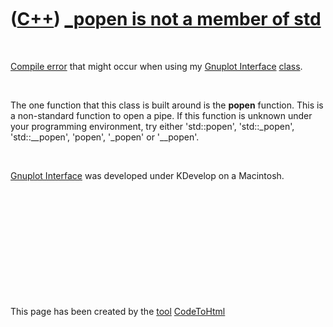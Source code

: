 



 

 

 

 

 

([C++](Cpp.md)) [\_popen is not a member of std](CppCompileError_popenIsNotAmemberOfStd.md)
=============================================================================================

 

[Compile error](CppCompileError.md) that might occur when using my
[Gnuplot Interface](CppGnuplotInterface.md) [class](CppClass.md).

 

The one function that this class is built around is the **popen**
function. This is a non-standard function to open a pipe. If this
function is unknown under your programming environment, try either
'std::popen', 'std::\_popen', 'std::\_\_popen', 'popen', '\_popen' or
'\_\_popen'.

 

[Gnuplot Interface](CppGnuplotInterface.md) was developed under
KDevelop on a Macintosh.

 

 

 

 

 





 




This page has been created by the [tool](Tools.md)
[CodeToHtml](ToolCodeToHtml.md)
